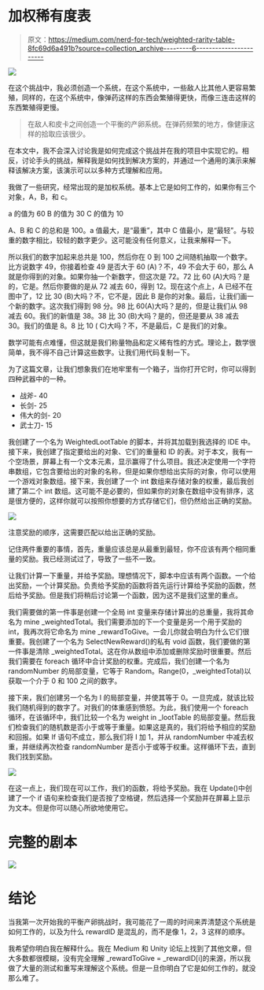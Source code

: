 # 加权稀有度表

> 原文：<https://medium.com/nerd-for-tech/weighted-rarity-table-8fc69d6a491b?source=collection_archive---------6----------------------->

![](img/0297c9fd28dce819930a26d87c3ed995.png)

在这个挑战中，我必须创造一个系统，在这个系统中，一些敌人比其他人更容易繁殖，同样的，在这个系统中，像弹药这样的东西会繁殖得更快，而像三连击这样的东西繁殖得更慢。

> 在敌人和皮卡之间创造一个平衡的产卵系统。在弹药频繁的地方，像健康这样的拾取应该很少。

在本文中，我不会深入讨论我是如何完成这个挑战并在我的项目中实现它的。相反，讨论手头的挑战，解释我是如何找到解决方案的，并通过一个通用的演示来解释该解决方案，该演示可以以多种方式理解和应用。

我做了一些研究，经常出现的是加权系统。基本上它是如何工作的，如果你有三个对象，A，B，和 c。

a 的值为 60
B 的值为 30
C 的值为 10

A、B 和 C 的总和是 100。a 值最大，是“最重”，其中 C 值最小，是“最轻”。与较重的数字相比，较轻的数字更少。这可能没有任何意义，让我来解释一下。

所以我们的数字加起来总共是 100，然后你在 0 到 100 之间随机抽取一个数字。比方说数字 49，你接着检查 49 是否大于 60 (A)？不，49 不会大于 60，那么 A 就是你得到的对象。如果你抽一个新数字，但这次是 72。72 比 60 (A)大吗？是的，它是。然后你要做的是从 72 减去 60，得到 12。现在这个点上，A 已经不在图中了，12 比 30 (B)大吗？不，它不是，因此 B 是你的对象。最后，让我们画一个新的数字。这次我们得到 98 分。98 比 60(A)大吗？是的，但是让我们从 98 减去 60。我们的新值是 38。38 比 30 (B)大吗？是的，但还是要从 38 减去 30。我们的值是 8。8 比 10 ( C)大吗？不，不是最后，C 是我们的对象。

数学可能有点难懂，但这就是我们称量物品和定义稀有性的方式。理论上，数学很简单，我不得不自己计算这些数字。让我们用代码复制一下。

为了这篇文章，让我们想象我们在地牢里有一个箱子，当你打开它时，你可以得到四种武器中的一种。

*   战斧- 40
*   长剑- 25
*   伟大的剑- 20
*   武士刀- 15

我创建了一个名为 WeightedLootTable 的脚本，并将其加载到我选择的 IDE 中。接下来，我创建了指定要给出的对象、它们的重量和 ID 的表。对于本文，我有一个空场景，屏幕上有一个文本元素，显示赢得了什么项目。我还决定使用一个字符串数组，它包含要给出的对象的名称，但是如果你想给出实际的对象，你可以使用一个游戏对象数组。接下来，我创建了一个 int 数组来存储对象的权重，最后我创建了第二个 int 数组。这可能不是必要的，但如果你的对象在数组中没有排序，这是很方便的，这样你就可以按照你想要的方式存储它们，但仍然给出正确的奖励。

![](img/cec83d5c821cdc2a0b47acc53ffeca14.png)

注意奖励的顺序，这需要匹配以给出正确的奖励。

记住两件重要的事情，首先，重量应该总是从最重到最轻，你不应该有两个相同重量的奖励。我已经测试过了，导致了一些不一致。

让我们计算一下重量，并给予奖励。理想情况下，脚本中应该有两个函数。一个给出奖励，一个计算奖励。负责给予奖励的函数将首先运行计算给予奖励的函数，然后给予奖励。但是我们将稍后讨论第一个函数，因为这不是我们这里的重点。

我们需要做的第一件事是创建一个全局 int 变量来存储计算出的总重量，我将其命名为 mine _weightedTotal。我们需要添加的下一个变量是另一个用于奖励的 int，我再次将它命名为 mine _rewardToGive。一会儿你就会明白为什么它们很重要。我创建了一个名为 SelectNewReward()的私有 void 函数，我们要做的第一件事是清除 _weightedTotal。这在你从数组中添加或删除奖励时很重要。然后我们需要在 foreach 循环中合计奖励的权重。完成后，我们创建一个名为 randomNumber 的局部变量，它等于 Random。Range(0，_weightedTotal)以获取一个介于 0 和 100 之间的数字。

接下来，我们创建另一个名为 I 的局部变量，并使其等于 0。一旦完成，就该比较我们随机得到的数字了。对我们的体重感到愤怒。为此，我们使用一个 foreach 循环，在该循环中，我们比较一个名为 weight in _lootTable 的局部变量。然后我们检查我们的随机数是否小于或等于重量。如果这是真的，我们将给予相应的奖励和回报。如果 If 语句不成立，那么我们将 I 加 1，并从 randomNumber 中减去权重，并继续再次检查 randomNumber 是否小于或等于权重。这样循环下去，直到我们找到奖励。

![](img/7a2a47f4a16e8fad87cd48d6a8053032.png)

在这一点上，我们现在可以工作，我们的函数，将给予奖励。我在 Update()中创建了一个 if 语句来检查我们是否按了空格键，然后选择一个奖励并在屏幕上显示为文本。但是你可以随心所欲地使用它。

# 完整的剧本

![](img/319019b53f114a3aab855de5b2ff738f.png)

# 结论

当我第一次开始我的平衡产卵挑战时，我可能花了一周的时间来弄清楚这个系统是如何工作的，以及为什么 rewardID 是混乱的，而不是像 1，2，3 这样的顺序。

我希望你明白我在解释什么。我在 Medium 和 Unity 论坛上找到了其他文章，但大多数都很模糊，没有完全理解 _rewardToGive = _rewardID[i]的来源，所以我做了大量的测试和重写来理解这个系统。但是一旦你明白了它是如何工作的，就没那么难了。